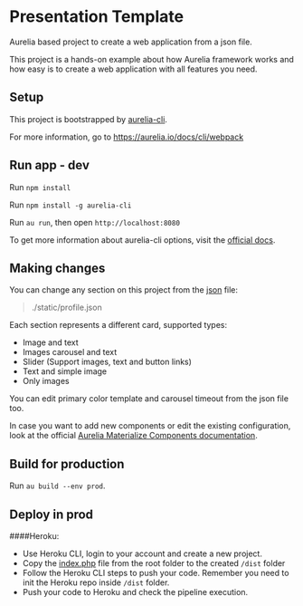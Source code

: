 # Presentation Template
Aurelia based project to create a web application from a json file.

This project is a hands-on example about how Aurelia framework works and how easy is to create a web application
with all features you need.

## Setup

This project is bootstrapped by [aurelia-cli](https://github.com/aurelia/cli).

For more information, go to https://aurelia.io/docs/cli/webpack

## Run app - dev
Run `npm install`

Run `npm install -g aurelia-cli`

Run `au run`, then open `http://localhost:8080`

To get more information about aurelia-cli options, visit the [official docs](https://aurelia.io/docs/cli/basics/).

## Making changes
You can change any section on this project from the [json](./static/profile.json) file:
> ./static/profile.json

Each section represents a different card, supported types:

- Image and text
- Images carousel and text
- Slider (Support images, text and button links)
- Text and simple image
- Only images

You can edit primary color template and carousel timeout from the json file too.

In case you want to add new components or edit the existing configuration, look at the 
official [Aurelia Materialize Components documentation](https://aurelia-ui-toolkits.github.io/demo-materialize/).
 

## Build for production

Run `au build --env prod`.

## Deploy in prod
####Heroku:
- Use Heroku CLI, login to your account and create a new project.
- Copy the [index.php](./index.php) file from the root folder to the created `/dist` folder
- Follow the Heroku CLI steps to push your code. Remember you need to init the Heroku repo inside `/dist` folder.
- Push your code to Heroku and check the pipeline execution.

